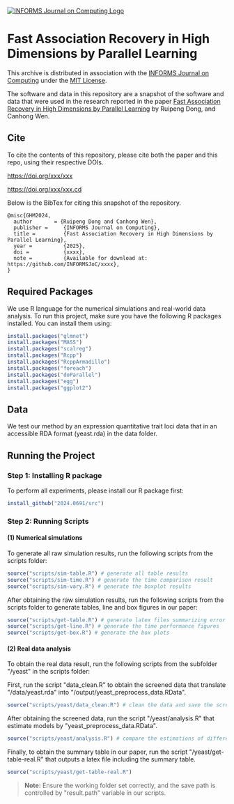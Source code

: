 [![INFORMS Journal on Computing Logo](https://INFORMSJoC.github.io/logos/INFORMS_Journal_on_Computing_Header.jpg)](https://pubsonline.informs.org/journal/ijoc)

<!-- # 2022.0295 -->

# Fast Association Recovery in High Dimensions by Parallel Learning

This archive is distributed in association with the [INFORMS Journal on Computing](https://pubsonline.informs.org/journal/ijoc) under the [MIT License](LICENSE).

The software and data in this repository are a snapshot of the software and data that were used in the research reported in the paper [Fast Association Recovery in High Dimensions by Parallel Learning](href) by Ruipeng Dong, and Canhong Wen.

## Cite

To cite the contents of this repository, please cite both the paper and this repo, using their respective DOIs.

https://doi.org/xxx/xxx

https://doi.org/xxx/xxx.cd

Below is the BibTex for citing this snapshot of the repository.

```
@misc{GHM2024,
  author       = {Ruipeng Dong and Canhong Wen},
  publisher =     {INFORMS Journal on Computing},
  title =         {Fast Association Recovery in High Dimensions by Parallel Learning},
  year =          {2025},
  doi =           {xxxx},
  note =          {Available for download at: https://github.com/INFORMSJoC/xxxx},
}  
```

## Required Packages
We use R language for the numerical simulations and real-world data analysis. To run this project, make sure you have the following R packages installed. You can install them using:

```R
install.packages("glmnet")
install.packages("MASS")
install.packages("scalreg")
install.packages("Rcpp")
install.packages("RcppArmadillo")
install.packages("foreach")
install.packages("doParallel")
install.packages("egg")
install.packages("ggplot2")
```
## Data

We test our method by an expression quantitative trait loci data that in an accessible RDA format (yeast.rda) in the data folder.

## Running the Project

### Step 1: Installing R package 
To perform all experiments, please install our R package first:

```R
install_github("2024.0691/src")
```

### Step 2: Running Scripts

#### (1) Numerical simulations
To generate all raw simulation results, run the following scripts from the scripts folder:

```R
source("scripts/sim-table.R") # generate all table results
source("scripts/sim-time.R") # generate the time comparison result
source("scripts/sim-vary.R") # generate the boxplot results
```

After obtaining the raw simulation results, run the following scripts from the scripts folder to generate tables, line and box figures in our paper:

```R
source("scripts/get-table.R") # generate latex files summarizing error tables 
source("scripts/get-line.R") # generate the time performance figures
source("scripts/get-box.R") # generate the box plots
```

#### (2) Real data analysis
To obtain the real data result, run the following scripts from the subfolder "/yeast" in the scripts folder:

First, run the script "data_clean.R" to obtain the screened data that translate "/data/yeast.rda" into "/output/yeast_preprocess_data.RData".
```R
source("scripts/yeast/data_clean.R") # clean the data and save the screened data as "yeast_preprocess_data.RData" into the ../output folder
```

After obtaining the screened data, run the script "/yeast/analysis.R" that estimate models by "yeast_preprocess_data.RData".
```R
source("scripts/yeast/analysis.R") # compare the estimations of different methods, and save the result as table-real-screening.RData
```

Finally, to obtain the summary table in our paper, run the script "/yeast/get-table-real.R" that outputs a latex file including the summary table.
```R
source("scripts/yeast/get-table-real.R")
```

> **Note:** Ensure the working folder set correctly, and the save path is controlled by "result.path" variable in our scripts.
